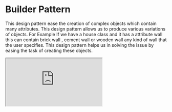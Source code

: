 
# Builder Pattern

This design pattern ease the creation of complex objects which contain many attributes. This design pattern allows us to produce various variations of objects.
For Example If we have a house class and it has a attribute wall this can contain brick wall , cement wall or wooden wall any kind of wall that the user specifies. This design pattern helps us in solving the issue by easing the task of creating these objects. 

<iframe src="https://embed.lottiefiles.com/animation/75777"></iframe>
